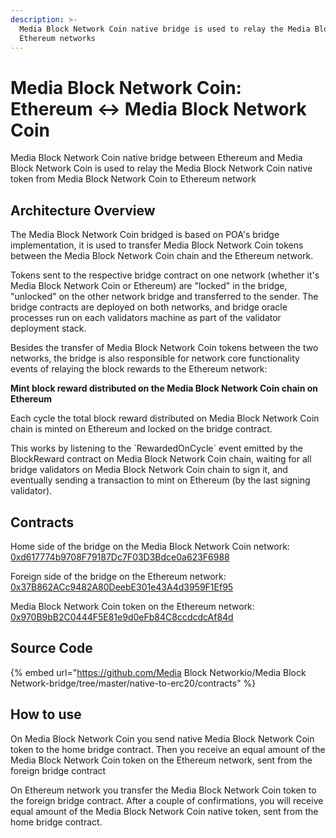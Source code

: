 ```yaml
---
description: >-
  Media Block Network Coin native bridge is used to relay the Media Block Network Coin native token between Media Block Network Coin and
  Ethereum networks
---
```


# Media Block Network Coin: Ethereum ↔ Media Block Network Coin

Media Block Network Coin native bridge between Ethereum and Media Block Network Coin is used to relay the Media Block Network Coin native token from Media Block Network Coin to Ethereum network

## Architecture Overview

The Media Block Network Coin bridged is based on POA's bridge implementation, it is used to transfer Media Block Network Coin tokens between the Media Block Network Coin chain and the Ethereum network.

Tokens sent to the respective bridge contract on one network \(whether it's Media Block Network Coin or Ethereum\) are "locked" in the bridge, "unlocked" on the other network bridge and transferred to the sender. The bridge contracts are deployed on both networks, and bridge oracle processes run on each validators machine as part of the validator deployment stack.

Besides the transfer of Media Block Network Coin tokens between the two networks, the bridge is also responsible for network core functionality events of relaying the block rewards to the Ethereum network:

**Mint block reward distributed on the Media Block Network Coin chain on Ethereum**

Each cycle the total block reward distributed on Media Block Network Coin chain is minted on Ethereum and locked on the bridge contract.

This works by listening to the \`RewardedOnCycle\` event emitted by the BlockReward contract on Media Block Network Coin chain, waiting for all bridge validators on Media Block Network Coin chain to sign it, and eventually sending a transaction to mint on Ethereum \(by the last signing validator\).

## Contracts

Home side of the bridge on the Media Block Network Coin network: [0xd617774b9708F79187Dc7F03D3Bdce0a623F6988](https://MBCscan.com/address/0xd617774b9708F79187Dc7F03D3Bdce0a623F6988/transactions)

Foreign side of the bridge on the Ethereum network: [0x37B862ACc9482A80DeebE301e43A4d3959F1Ef95](https://MBCscan.com/address/0x37B862ACc9482A80DeebE301e43A4d3959F1Ef95/transactions)

Media Block Network Coin token on the Ethereum network: [0x970B9bB2C0444F5E81e9d0eFb84C8ccdcdcAf84d](https://etherscan.io/token/0x970b9bb2c0444f5e81e9d0efb84c8ccdcdcaf84d)

## Source Code

{% embed url="https://github.com/Media Block Networkio/Media Block Network-bridge/tree/master/native-to-erc20/contracts" %}

## How to use

On Media Block Network Coin you send native Media Block Network Coin token to the home bridge contract. Then you receive an equal amount of the Media Block Network Coin token on the Ethereum network, sent from the foreign bridge contract

On Ethereum network you transfer the Media Block Network Coin token to the foreign bridge contract. After a couple of confirmations, you will receive equal amount of the Media Block Network Coin native token, sent from the home bridge contract.

#### 

